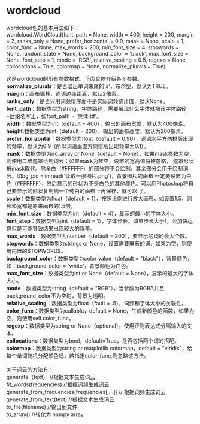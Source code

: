 # wordcloud
wordcloud包的基本用法如下：</br>
wordcloud.WordCloud(font_path = None,
                    width = 400,
                    height = 200,
                    margin = 2,
                    ranks_only = None,
                    prefer_horizontal = 0.9,
                    mask = None,
                    scale = 1,
                    color_func = None,
                    max_words = 200,
                    min_font_size = 4,
                    stopwords = None,
                    random_state = None,
                    background_color = 'black',
                    max_font_size = None,
                    font_step = 1,
                    mode = 'RGB',
                    relative_scaling = 0.5,
                    regexp = None,
                    collocations = True,
                    colormap = None,
                    normalize_plurals = True)

这是wordcloud的所有参数格式，下面具体介绍各个参数。</br>
<b>normalize_plurals</b>：是否溢出单词末尾的's'，布尔型，默认为TRUE。</br>
<b>margin</b>：画布偏移，词语边缘距离，默认2像素。</br>
<b>ranks_only</b>：是否只用词频排序而不是实际词频统计值，默认None。</br>
<b>font_path</b>：数据类型为string，字体路径，需要展现什么字体就把该字体路径+后缀名写上，如font_path = '黑体.ttf'。</br>
<b>width</b>：数据类型为int（default = 400），输出的画布宽度，默认为400像素。</br>
<b>height</b>:数据类型为int（default = 200），输出的画布高度，默认为200像素。</br>
<b>prefer_horizontal</b>：数据类型为float（default = 0.90），词语水平方向排版出现的频率，默认为0.9（所以词语垂直方向排版出现频率为0.1）。</br>
<b>mask</b>：数据类型为nd_array or None（default = None）、如果mask参数为空，则使用二维遮罩绘制词云；如果mask为非空，设置的宽高值将被忽略，
遮罩形状被mask取代。除全白（#FFFFFF）的部分将不会绘制，其余部分会用于绘制词云。如bg_pic = imread('读取一张图片.png')，背景图片的画布
一定要设置为白色（#FFFFFF），然后显示的形状为不是白色的其他颜色。可以用Photoshop将自己要显示的形状复制到一个纯白的画布上再保存，就可以
了。</br>
<b>scale</b>：数据类型为float（default = 1），按照比例进行放大画布，如设置1.5，则长和宽都是原来画布的1.5倍。</br>
<b>min_font_size</b>：数据类型为int（default = 4），显示的最小的字体大小。</br>
<b>font_step</b>：数据类型为int（default = 1），字体步长。如果步长大于1，会加快运算但是可能导致结果出现较大的误差。</br>
<b>max_words</b>：数据类型为number（default = 200），要显示的词的最大个数。</br>
<b>stopwords</b>：数据类型为strings or None，设置需要屏蔽的词，如果为空，则使用内置的STOPWORDS。</br>
<b>background_color</b>：数据类型为color value（default = "black"），背景颜色，如：background_color = 'white'，背景颜色为白色。</br>
<b>max_font_size</b>：数据类型为int or None（default = None），显示的最大的字体大小。</br>
<b>mode</b>：数据类型为string（default = "RGB"），当参数为RGBA并且background_color不为空时，背景为透明。</br>
<b>relative_scaling</b>：数据类型为float（fault = .5），词频和字体大小的关联性。</br>
<b>color_func</b>：数据类型为callable，default = None，生成新颜色的函数，如果为空，则使用self.color_func。</br>
<b>regexp</b>：数据类型为string or None（optional），使用正则表达式分隔输入的文本。</br>
<b>collocations</b>：数据类型为bool，default=True，是否包括两个词的搭配。</br>
<b>colormap</b>：数据类型为string or matplotlib colormap，default = "viridis"，给每个单词随机分配颜色吗，若指定color_func,则忽略该方法。</br>
</br>
关于词云的方法有：</br>
generate（text）  //根据文本生成词云</br>
fit_words(frequencies)  //根据词频生成词云</br>
generate_from_frequencies(frequencies[,...])    // 根据词频生成词云</br>
generate_from_text(text)    //根据文本生成词云</br>
to_file(filename)     //输出到文件</br>
to_array()            //转化为 numpy array</br>
